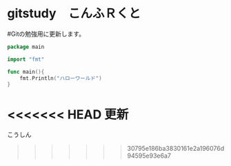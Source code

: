 ﻿# gitstudy　こんふＲくと

#Gitの勉強用に更新します。
```go
package main

import "fmt"

func main(){
	fmt.Println("ハローワールド")
}
```

<<<<<<< HEAD
更新
=======
こうしん
>>>>>>> 30795e186ba3830161e2a196076d94595e93e6a7
